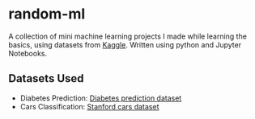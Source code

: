 # random-ml

A collection of mini machine learning projects I made while learning the basics, using datasets from [Kaggle](https://kaggle.com). Written using python and Jupyter Notebooks.

## Datasets Used
- Diabetes Prediction: [Diabetes prediction dataset](https://www.kaggle.com/datasets/iammustafatz/diabetes-prediction-dataset)
- Cars Classification: [Stanford cars dataset](https://www.kaggle.com/datasets/jessicali9530/stanford-cars-dataset/code?datasetId=30084&sortBy=voteCount)
